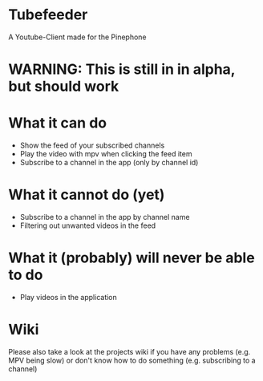 # Tubefeeder
A Youtube-Client made for the Pinephone

# WARNING: This is still in in alpha, but should work

# What it can do
- Show the feed of your subscribed channels
- Play the video with mpv when clicking the feed item
- Subscribe to a channel in the app (only by channel id)

# What it cannot do (yet)
- Subscribe to a channel in the app by channel name
- Filtering out unwanted videos in the feed

# What it (probably) will never be able to do
- Play videos in the application

# Wiki
Please also take a look at the projects wiki if you have any problems (e.g. MPV being slow) or don't know how to do something (e.g. subscribing to a channel)
